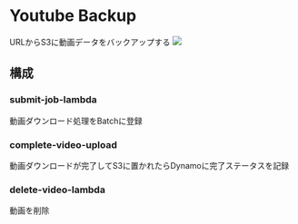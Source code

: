 # Youtube Backup

URLからS3に動画データをバックアップする
![](https://i.gyazo.com/9b7eea43c7ee2e53b82c8fcd7876f135.png)
## 構成
### submit-job-lambda
動画ダウンロード処理をBatchに登録

### complete-video-upload
動画ダウンロードが完了してS3に置かれたらDynamoに完了ステータスを記録

### delete-video-lambda
動画を削除

